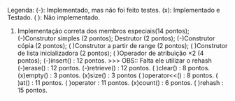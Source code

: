 Legenda:
(-): Implementado, mas não foi feito testes.
(x): Implementado e Testado.
( ): Não implementado.


1. Implementação correta dos membros especiais(14 pontos);
(-)Construtor simples (2 pontos);
Destrutor (2 pontos);
(-)Construtor cópia (2 pontos);
( )Construtor a partir de range (2 pontos);
( )Construtor de lista inicializadora (2 pontos);
( )Operador de atribuição ×2 (4 pontos);
(-)insert() : 12 pontos. >>> OBS:: Falta ele utilizar o rehash
(-)erase() : 12 pontos.
(-)retrieve() : 12 pontos.
( )clear() : 8 pontos.
(x)empty() : 3 pontos.
(x)size() : 3 pontos
( )operator<<() : 8 pontos.
( )at() : 11 pontos.
( )operator[]() : 11 pontos.
(x)count() : 6 pontos.
( )rehash : 15 pontos.